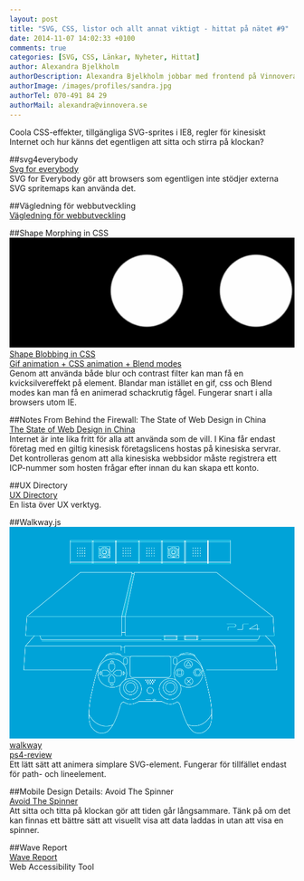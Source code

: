 ```yaml
---
layout: post
title: "SVG, CSS, listor och allt annat viktigt - hittat på nätet #9"
date: 2014-11-07 14:02:33 +0100
comments: true
categories: [SVG, CSS, Länkar, Nyheter, Hittat]
author: Alexandra Bjelkholm
authorDescription: Alexandra Bjelkholm jobbar med frontend på Vinnovera.
authorImage: /images/profiles/sandra.jpg
authorTel: 070-491 84 29
authorMail: alexandra@vinnovera.se
---
```


Coola CSS-effekter, tillgängliga SVG-sprites i IE8, regler för kinesiskt Internet och hur känns det egentligen att sitta och stirra på klockan?
<!--more-->

##svg4everybody  
[Svg for everybody][0]  
SVG for Everybody gör att browsers som egentligen inte stödjer externa SVG spritemaps kan använda det.  

##Vägledning för webbutveckling  
[Vägledning för webbutveckling][1]  

##Shape Morphing in CSS  
![Bubbles][00]  
[Shape Blobbing in CSS][4]  
[Gif animation + CSS animation + Blend modes][5]  
Genom att använda både blur och contrast filter kan man få en kvicksilvereffekt på element. Blandar man istället en gif, css och Blend modes kan man få en animerad schackrutig fågel. Fungerar snart i alla browsers utom IE.

##Notes From Behind the Firewall: The State of Web Design in China  
[The State of Web Design in China][2]  
Internet är inte lika fritt för alla att använda som de vill. I Kina får endast företag med en giltig kinesisk företagslicens hostas på kinesiska servrar. Det kontrolleras genom att alla kinesiska webbsidor måste registrera ett ICP-nummer som hosten frågar efter innan du kan skapa ett konto.

##UX Directory  
[UX Directory][3]  
En lista över UX verktyg.

##Walkway.js  
![PS4][01]  
[walkway][10]  
[ps4-review][6]  
Ett lätt sätt att animera simplare SVG-element. Fungerar för tillfället endast för path- och lineelement.  

##Mobile Design Details: Avoid The Spinner  
[Avoid The Spinner][7]  
Att sitta och titta på klockan gör att tiden går långsammare. Tänk på om det kan finnas ett bättre sätt att visuellt visa att data laddas in utan att visa en spinner.

##Wave Report  
[Wave Report][8]  
Web Accessibility Tool



[0]: https://github.com/jonathantneal/svg4everybody
[1]: http://webbriktlinjer.se/riktlinjer/
[2]: http://webdesign.tutsplus.com/articles/notes-from-behind-the-firewall-the-state-of-web-design-in-china--cms-22281
[3]: http://abetteruserexperience.com/ux-directory/
[4]: http://css-tricks.com/shape-blobbing-css/
[5]: http://codepen.io/yoksel/pen/JnALF
[6]: http://www.polygon.com/a/ps4-review
[7]: http://www.lukew.com/ff/entry.asp?1797
[8]: http://wave.webaim.org/report#/vinnovera.se
[10]: https://github.com/ConnorAtherton/walkway

[00]: /images/content/posts/svg-css-listor/bubbles.gif
[01]: /images/content/posts/svg-css-listor/ps4.jpg